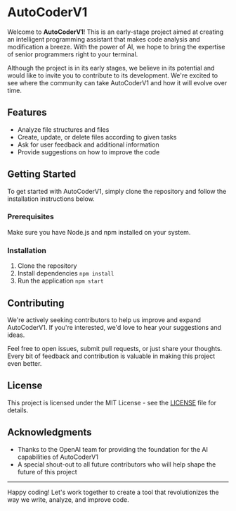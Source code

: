 # AutoCoderV1

Welcome to **AutoCoderV1**! This is an early-stage project aimed at creating an intelligent programming assistant that makes code analysis and modification a breeze. With the power of AI, we hope to bring the expertise of senior programmers right to your terminal.

Although the project is in its early stages, we believe in its potential and would like to invite you to contribute to its development. We're excited to see where the community can take AutoCoderV1 and how it will evolve over time.

## Features

- Analyze file structures and files
- Create, update, or delete files according to given tasks
- Ask for user feedback and additional information
- Provide suggestions on how to improve the code

## Getting Started

To get started with AutoCoderV1, simply clone the repository and follow the installation instructions below.

### Prerequisites

Make sure you have Node.js and npm installed on your system.

### Installation

1. Clone the repository
2. Install dependencies `npm install`
3. Run the application `npm start`

## Contributing

We're actively seeking contributors to help us improve and expand AutoCoderV1. If you're interested, we'd love to hear your suggestions and ideas.

Feel free to open issues, submit pull requests, or just share your thoughts. Every bit of feedback and contribution is valuable in making this project even better.

## License

This project is licensed under the MIT License - see the [LICENSE](LICENSE) file for details.

## Acknowledgments

- Thanks to the OpenAI team for providing the foundation for the AI capabilities of AutoCoderV1
- A special shout-out to all future contributors who will help shape the future of this project

---

Happy coding! Let's work together to create a tool that revolutionizes the way we write, analyze, and improve code.

